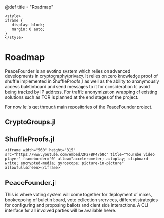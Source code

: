 @def title = "Roadmap"


~~~
<style>
iframe {
   display: block;
   margin: 0 auto;
}
</style>
~~~


# Roadmap

PeaceFounder is an evoting system which relies on advanced developments in cryptography/privacy. It relies on zero knowledge proof of shuffle implemented in ShuffleProofs.jl as well as the ability to anonymously access buletinboard and send messages to it for consideration to avoid being tracked by IP address. For traffic anonymization wrapping of existing solutions such as TOR is planned at the end stages of the project. 

For now let's get through main repositories of the PeaceFounder project.

## CryptoGroups.jl

## ShuffleProofs.jl


~~~
<iframe width="560" height="315" src="https://www.youtube.com/embed/2P2FBP47b8c" title="YouTube video player" frameborder="0" allow="accelerometer; autoplay; clipboard-write; encrypted-media; gyroscope; picture-in-picture" allowfullscreen></iframe>
~~~


## PeaceFounder.jl

This is where voting system will come together for deployment of mixes, bookeepoing of buletin board, vote collection srervices, different strategies for configuring and proposing ballots and clent side interactions. A CLI interface for all involved parties will be available heere. 

